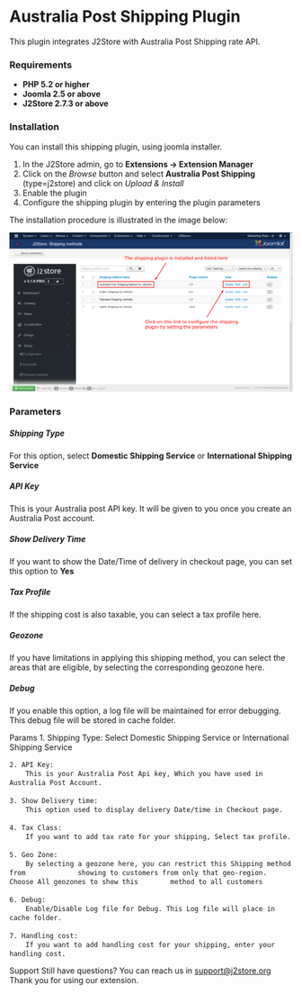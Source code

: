 # Australia Post Shipping Plugin

This plugin integrates J2Store with Australia Post Shipping rate API.

### Requirements
* **PHP 5.2 or higher**
* **Joomla 2.5 or above**
* **J2Store 2.7.3 or above**

### Installation
You can install this shipping plugin, using joomla installer.

1. In the J2Store admin, go to **Extensions -> Extension Manager**
2. Click on the *Browse* button and select **Australia Post Shipping** (type=j2store) and click on *Upload & Install*
3. Enable the plugin
4. Configure the shipping plugin by entering the plugin parameters

The installation procedure is illustrated in the image below:

![](aus-post-ship-method-list.png)

### Parameters

##### Shipping Type
For this option, select **Domestic Shipping Service** or **International Shipping Service**

##### API Key
This is your Australia post API key. It will be given to you once you create an Australia Post account.

##### Show Delivery Time
If you want to show the Date/Time of delivery in checkout page, you can set this option to **Yes**

##### Tax Profile
If the shipping cost is also taxable, you can select a tax profile here.

##### Geozone
If you have limitations in applying this shipping method, you can select the areas that are eligible, by selecting the corresponding geozone here. 

##### Debug
If you enable this option, a log file will be maintained for error debugging. This debug file will be stored in cache folder. 











Params
	1. Shipping Type:
		Select Domestic Shipping Service or International Shipping Service

	2. API Key:
		This is your Australia Post Api key, Which you have used in Australia Post Account.

	3. Show Delivery time:
		This option used to display delivery Date/time in Checkout page.

	4. Tax Class:
		If you want to add tax rate for your shipping, Select tax profile.

	5. Geo Zone:
		By selecting a geozone here, you can restrict this Shipping method from 			showing to customers from only that geo-region. Choose All geozones to show this 		method to all customers

	6. Debug:
		Enable/Disable Log file for Debug. This Log file will place in cache folder.

	7. Handling cost:
		If you want to add handling cost for your shipping, enter your handling cost.

Support
	Still have questions? You can reach us in support@j2store.org 
Thank you for using our extension.

















 

